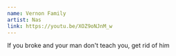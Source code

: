 ```yaml
---
name: Vernon Family
artist: Nas
link: https://youtu.be/XOZ9oNJnM_w
---
```


If you broke and your man don't teach you, get rid of him
